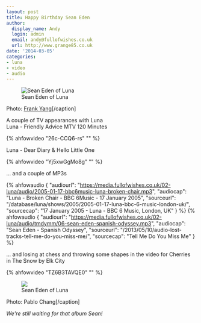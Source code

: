 ```yaml
---
layout: post
title: Happy Birthday Sean Eden
author:
  display_name: Andy
  login: admin
  email: andy@fullofwishes.co.uk
  url: http://www.grange85.co.uk
date: '2014-03-05'
categories:
- luna
- video
- audio
---
```

<p><figure class="caption aligncenter"><img src="https://media.fullofwishes.co.uk/02-luna/show_assets/2004-11-12/20041112_abbey_03.jpg" alt="Sean Eden of Luna" class /><figcaption class="caption-text"> Sean Eden of Luna</figcaption></figure>
Photo: <a href="http://www.chromewaves.net/concertPhotos.php?concert=luna2">Frank Yang</a>[/caption]</p>
<p>A couple of TV appearances with Luna<br />
Luna - Friendly Advice MTV 120 Minutes<br />

{% ahfowvideo "26c-CCQ6-rs" "" %}

<p>Luna - Dear Diary & Hello Little One<br />

{% ahfowvideo "Yj5xwGgMo8g" "" %}

<p>... and a couple of MP3s</p>

 {% ahfowaudio {
  "audiourl": "https://media.fullofwishes.co.uk/02-luna/audio/2005-01-17-bbc6music-luna-broken-chair.mp3",
  "audiocap": "Luna - Broken Chair - BBC 6Music - 17 January 2005",
  "sourceurl": "/database/luna/shows/2005/2005-01-17-luna-bbc-6-music-london-uk/",
  "sourcecap": "17 January 2005 - Luna - BBC 6 Music, London, UK"
  } %}
 {% ahfowaudio {
  "audiourl": "https://media.fullofwishes.co.uk/02-luna/audio/tmdymm/06-sean-eden-spanish-odyssey.mp3",
  "audiocap": "Sean Eden - Spanish Odyssey",
  "sourceurl": "/2013/05/10/audio-lost-tracks-tell-me-do-you-miss-me/",
  "sourcecap": "Tell Me Do You Miss Me"
  } %}
<p>... and losing at chess and throwing some shapes in the video for Cherries in The Snow by Elk City<br />

{% ahfowvideo "TZ6B3TAVQE0" "" %}

<p><figure class="caption aligncenter"><img src="https://media.fullofwishes.co.uk/02-luna/show_assets/2005-02-26/20050227_0048090A.jpg" class /><figcaption class="caption-text"> Sean Eden of Luna</figcaption></figure>
Photo: Pablo Chang[/caption]</p>
<p><em>We're still waiting for that album Sean!</em></p>
